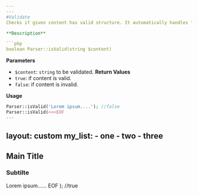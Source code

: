 ```yaml
---
---
#Validate
Checks if given content has valid structure. It automatically handles formats.

**Description**

```php
boolean Parser::isValid(string $content)
```

**Parameters**
- `$content`: `string` to be validated.
**Return Values**
- `true`: if content is valid.
- `false`: if content is invalid.

**Usage**

```php
Parser::isValid('Lorem ipsum....'); //false
Parser::isValid(<<<EOF
---
```

layout: custom
my_list:
    - one
    - two
    - three
---
Main Title
-----
### Subtilte

Lorem ipsum......
EOF
); //true
```
